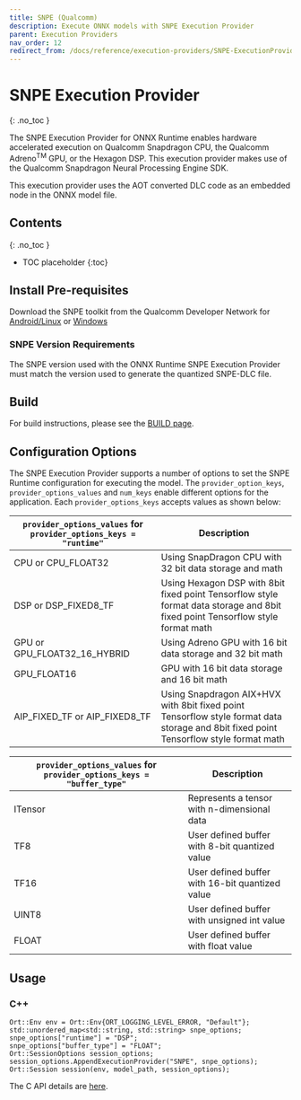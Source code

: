 ```yaml
---
title: SNPE (Qualcomm)
description: Execute ONNX models with SNPE Execution Provider 
parent: Execution Providers
nav_order: 12
redirect_from: /docs/reference/execution-providers/SNPE-ExecutionProvider
---
```


# SNPE Execution Provider
{: .no_toc }

The SNPE Execution Provider for ONNX Runtime enables hardware accelerated execution on Qualcomm Snapdragon CPU, the Qualcomm Adreno<sup>TM</sup> GPU, or the Hexagon DSP. This execution provider makes use of the Qualcomm Snapdragon Neural Processing Engine SDK.

This execution provider uses the AOT converted DLC code as an embedded node in the ONNX model file.

## Contents
{: .no_toc }

* TOC placeholder
{:toc}

## Install Pre-requisites

Download the SNPE toolkit from the Qualcomm Developer Network for [Android/Linux](https://developer.qualcomm.com/software/qualcomm-neural-processing-sdk)
or [Windows](https://developer.qualcomm.com/software/qualcomm-neural-processing-sdk/windows-on-snapdragon)

### SNPE Version Requirements

The SNPE version used with the ONNX Runtime SNPE Execution Provider must match the version used to generate the quantized SNPE-DLC file.

## Build
For build instructions, please see the [BUILD page](../build/eps.md#snpe).

## Configuration Options
The SNPE Execution Provider supports a number of options to set the SNPE Runtime configuration for executing the model. The `provider_option_keys`, `provider_options_values` and `num_keys` enable different options for the application. Each `provider_options_keys` accepts values as shown below:

|`provider_options_values` for `provider_options_keys = "runtime"`|Description|
|---|-----|
|CPU or CPU_FLOAT32|Using SnapDragon CPU with 32 bit data storage and math|
|DSP or DSP_FIXED8_TF|Using Hexagon DSP with 8bit fixed point Tensorflow style format data storage and 8bit fixed point Tensorflow style format math|
|GPU or GPU_FLOAT32_16_HYBRID|Using Adreno GPU with 16 bit data storage and 32 bit math|
|GPU_FLOAT16|GPU with 16 bit data storage and 16 bit math|
|AIP_FIXED_TF or AIP_FIXED8_TF|Using Snapdragon AIX+HVX with 8bit fixed point Tensorflow style format data storage and 8bit fixed point Tensorflow style format math|

|`provider_options_values` for `provider_options_keys = "buffer_type"`|Description|
|---|---|
|ITensor|Represents a tensor with n-dimensional data|
|TF8|User defined buffer with 8-bit quantized value|
|TF16|User defined buffer with 16-bit quantized value|
|UINT8|User defined buffer with unsigned int value|
|FLOAT|User defined buffer with float value|

## Usage
### C++
```
Ort::Env env = Ort::Env{ORT_LOGGING_LEVEL_ERROR, "Default"};
std::unordered_map<std::string, std::string> snpe_options;
snpe_options["runtime"] = "DSP";
snpe_options["buffer_type"] = "FLOAT";
Ort::SessionOptions session_options;
session_options.AppendExecutionProvider("SNPE", snpe_options);
Ort::Session session(env, model_path, session_options);
```

The C API details are [here](../get-started/with-c.md).
